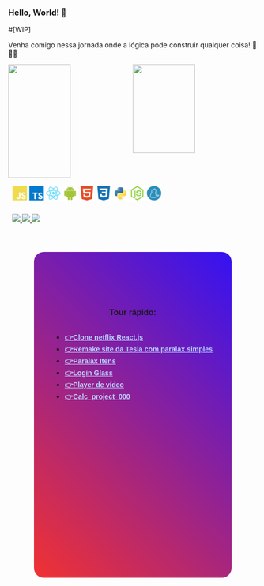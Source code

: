 ### Hello, World! 👋

#[WIP]

Venha comigo nessa jornada onde a lógica pode construir qualquer coisa! 🚀🚀🚀

<div style="
    display: flex;
    align-items: flex-start;
    justify-content: flex-start;
    flex-direction: row;
">
    <img style="width:50%; height: 230px;" src="https://github-readme-stats.vercel.app/api/top-langs/?username=gabriel-malenowitch&layout=compact&langs_count=7&theme=dark"/>
    <img style="width:50%; height: 180px;" src="https://github-readme-stats.vercel.app/api?username=gabriel-malenowitch&show_icons=true&theme=dark&include_all_commits=true&count_private=true"/>
</div>

<div style="padding: 8px; margin-top: 8px;">
    <img style="width: 30px; height: 30px;" alt="gabriel-Js" src="https://raw.githubusercontent.com/devicons/devicon/master/icons/javascript/javascript-plain.svg">
    <img style="width: 30px; height: 30px;" alt="gabriel-Typescript" src="https://raw.githubusercontent.com/devicons/devicon/master/icons/typescript/typescript-plain.svg">
    <img style="width: 30px; height: 30px;" alt="gabriel-React" src="https://raw.githubusercontent.com/devicons/devicon/master/icons/react/react-original.svg">
    <img style="width: 30px; height: 30px;" alt="gabriel-Android" src="https://raw.githubusercontent.com/devicons/devicon/master/icons/android/android-plain.svg">
    <img style="width: 30px; height: 30px;" alt="gabriel-HTML" src="https://raw.githubusercontent.com/devicons/devicon/master/icons/html5/html5-plain.svg">
    <img style="width: 30px; height: 30px;" alt="gabriel-CSS" src="https://raw.githubusercontent.com/devicons/devicon/master/icons/css3/css3-plain.svg">
    <img style="width: 30px; height: 30px;" alt="gabriel-Python" src="https://raw.githubusercontent.com/devicons/devicon/master/icons/python/python-original.svg">
    <img style="width: 30px; height: 30px;" alt="gabriel-Node" src="https://raw.githubusercontent.com/devicons/devicon/master/icons/nodejs/nodejs-plain.svg">
    <img style="width: 30px; height: 30px;" alt="gabriel-Yarn" src="https://raw.githubusercontent.com/devicons/devicon/master/icons/yarn/yarn-original.svg">
</div>
<div style="padding: 8px; margin-top: 8px;">
    <a href="https://instagram.com/gabriel_malenowitch" target="_blank">
        <img src="https://img.shields.io/badge/-Instagram-%23E4405F?style=for-the-badge&logo=instagram&logoColor=white" target="_blank" />
    </a>
    <a href = "mailto:gabrielbotelhomalenowitch@gmail.com">
        <img src="https://img.shields.io/badge/-Gmail-%23333?style=for-the-badge&logo=gmail&logoColor=white" target="_blank"/>
    </a>
    <a href="https://www.linkedin.com/in/gabriel-botelho-malenowitch-9a0523214/" target="_blank">
        <img src="https://img.shields.io/badge/-LinkedIn-%230077B5?style=for-the-badge&logo=linkedin&logoColor=white" target="_blank"/>
    </a>
</div>

<div style="
    display: flex;
    align-items: center;
    justify-content: space-around;
    flex-direction: row;
    margin: 50px;
">

<div style="
    width: 340px;
    height:  540px;
    padding: 30px;
    padding-top: 90px;
    display: flex;
    align-items: center;
    justify-content: flex-start;
    border-radius: 20px;
    flex-direction: column;
    background-image: linear-gradient(45deg, #F13232, #3412f3);
">
    <div style="
        flex-direction: column;
        display: flex;
        align-items: center;
        justify-content: center;
        font-weight: bolder;
        margin-bottom: 20px;
    ">



<h3 style="font-family: sans-serif;">Tour rápido:</h3>
<ul>
    <li>
        <a style="font-family: sans-serif; color: #b9d5ff;" href="https://netflix-clone-by-gabriel.netlify.app/">👉Clone netflix React.js</a>
    </li>
    <li>
        <a style="font-family: sans-serif; color: #b9d5ff;" href="https://gabriel-malenowitch.github.io/Remake-Tesla-Paralax-Simples/">👉Remake site da Tesla com paralax simples</a>
    </li>
    <li>
        <a style="font-family: sans-serif; color: #b9d5ff;" href="https://gabriel-malenowitch.github.io/Paralax-Itens/">👉Paralax Itens</a>
    </li>
    <li>
        <a style="font-family: sans-serif; color: #b9d5ff;" href="https://gabriel-malenowitch.github.io/Login-Glass/">👉Login Glass</a>
    </li>
    <li>
        <a style="font-family: sans-serif; color: #b9d5ff;" href="https://gabriel-malenowitch.github.io/Player-de-video-OBJ/">👉Player de vídeo</a>
    </li>
    <li>
        <a style="font-family: sans-serif; color: #b9d5ff;" href="https://gabriel-malenowitch.github.io/Calc_project_000/">👉Calc_project_000</a>
    </li>
</ul>

</div>


<!--   ![Snake animation](https://github.com/rafaballerini/rafaballerini/blob/output/github-contribution-grid-snake.svg) -->


